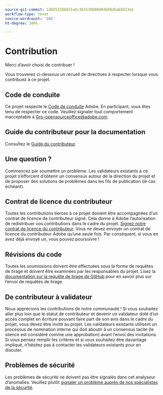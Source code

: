 ```yaml
---
source-git-commit: 1d8853288655a9c383136080d0db89dba69d13eb
workflow-type: tm+mt
source-wordcount: '281'
ht-degree: 100%

---
```

# Contribution

Merci d’avoir choisi de contribuer !

Vous trouverez ci-dessous un recueil de directives à respecter lorsque vous contribuez à ce projet.

## Code de conduite

Ce projet respecte le [Code de conduite](code-of-conduct.md) Adobe. En participant, vous êtes tenu de respecter ce code. Veuillez signaler tout comportement inacceptable à [Grp-opensourceoffice@adobe.com](mailto:Grp-opensourceoffice@adobe.com).

## Guide du contributeur pour la documentation

Consultez le [Guide du contributeur](https://experienceleague.adobe.com/docs/contributor/contributor-guide/introduction.html?lang=fr).

## Une question ?

Commencez par soumettre un problème. Les validateurs existants à ce projet s’efforcent d’obtenir un consensus autour de la direction du projet et de proposer des solutions de problèmes dans les fils de publication (le cas échéant).

## Contrat de licence du contributeur

Toutes les contributions tierces à ce projet doivent être accompagnées d’un contrat de licence de contributeur signé. Cela donne à Adobe l’autorisation de redistribuer vos contributions dans le cadre du projet. [Signez notre contrat de licence du contributeur](http://opensource.adobe.com/cla.html). Vous ne devez envoyer un contrat de licence du contributeur Adobe qu’une seule fois. Par conséquent, si vous en avez déjà envoyé un, vous pouvez poursuivre !

## Révisions du code

Toutes les soumissions doivent être effectuées sous la forme de requêtes de tirage et doivent être examinées par les responsables du projet. Lisez la [documentation sur la requête de tirage de GitHub](https://help.github.com/fr/articles/about-pull-requests/) pour en savoir plus sur l’envoi de requêtes de tirage.

<!--
Lastly, please follow the [pull request template](PULL_REQUEST_TEMPLATE.md) when
submitting a pull request!
-->

## De contributeur à validateur

Nous apprécions les contributions de notre communauté ! Si vous souhaitez aller plus loin que le statut de contributeur et devenir un validateur doté d’un accès complet en écriture pouvant faire part de son avis dans le cadre du projet, vous devez être invité au projet. Les validateurs existants utilisent un processus de nomination interne qui doit aboutir à un consensus tacite (le silence est considéré comme une approbation) avant l’envoi des invitations. Si vous pensez remplir les critères et si vous souhaitez être davantage impliqué, n’hésitez pas à contacter les validateurs existants pour en discuter.

## Problèmes de sécurité

Les problèmes de sécurité ne doivent pas être signalés dans cet analyseur d’anomalies. Veuillez plutôt [signaler un problème auprès de nos spécialistes de la sécurité](https://helpx.adobe.com/fr/security/alertus.html).
